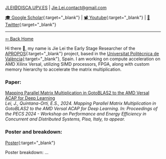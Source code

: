 JLEI@DISCA.UPV.ES | Jie.Lei.contact@gmail.com 
 
 [🎓 Google Scholar](https://scholar.google.com/citations?user=g0nZZiMAAAAJ&hl=en&oi=ao){:target="_blank"} 
| [📽 Youtube](https://www.youtube.com/channel/UCbG3LTzpZPVncPePOpqxW9w){:target="_blank"}    |   [🐧 Twitter](https://twitter.com/That_JieLei){:target="_blank"}

---

[⇦ Back Home](https://jiegh.github.io/about/)


Hi there 👋, my name is Jie Lei the Early Stage Researcher of the [APROPOS](https://www.apropos-itn.eu/){:target="_blank"} project, based in the [Universitat Politècnica de València](https://www.upv.es/){:target="_blank"}, Spain. I am working on compute acceleration on AMD Xilinx Versal, utilizing SIMD processors, FPGA, along with custom memory hierarchy to accelerate the matrix multiplication. 




### Paper: 
[Mapping Parallel Matrix Multiplication in GotoBLAS2 to the AMD Versal ACAP for Deep Learning](https://arc.net/l/quote/mbhopaxf)
<br /> *Lei, J., Quintana-Ortí, E.S., 2024. Mapping Parallel Matrix Multiplication in GotoBLAS2 to the AMD Versal ACAP for Deep Learning. In: Proceedings of the PECS 2024 - Workshop on Performance and Energy Efficiency in Concurrent and Distributed Systems, Pisa, Italy, to appear.*

### Poster and breakdown:

[Poster](ACACES24.pdf){:target="_blank"}

Poster breakdown:
...
